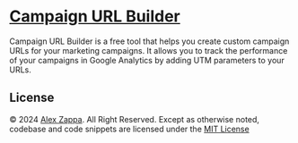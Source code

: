 # [Campaign URL Builder](https://campaign-url-builder.com/)

Campaign URL Builder is a free tool that helps you create custom campaign URLs for your marketing campaigns. It allows you to track the performance of your campaigns in Google Analytics by adding UTM parameters to your URLs.

## License

© 2024 [Alex Zappa](https://github.com/reatlat).
All Right Reserved.
Except as otherwise noted,
codebase and code snippets are licensed under
the [MIT License](https://opensource.org/licenses/MIT)
